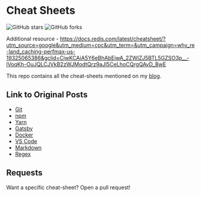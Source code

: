 # Cheat Sheets

![GitHub stars](https://img.shields.io/github/stars/godcrampy/cheat-sheets?style=social)
![GitHub forks](https://img.shields.io/github/forks/godcrampy/cheat-sheets?style=social)

Additional resource - https://docs.redis.com/latest/cheatsheet/?utm_source=google&utm_medium=cpc&utm_term=&utm_campaign=why_re-land_caching-perfmax-us-19325065386&gclid=CjwKCAiA5Y6eBhAbEiwA_2ZWIZJ5BTL5GZSO3p__-lVoqKh-OuJQLCJVkB2zWJModtQrz9aJl5CeLhoCQrgQAvD_BwE

This repo contains all the cheat-sheets mentioned on my [blog](dev.to/godcrampy).

## Link to Original Posts

- [Git](https://dev.to/godcrampy/git-cheat-sheet-infographic-pdf-1bj4)
- [npm](https://dev.to/godcrampy/npm-cheat-sheet-infographic-pdf-25fk)
- [Yarn](https://dev.to/godcrampy/yarn-cheat-sheet-infographic-pdf-33n0)
- [Gatsby](https://dev.to/godcrampy/the-ultimate-gatsby-cheat-sheet-pdf-infographic-1cie)
- [Docker](https://dev.to/godcrampy/docker-cheat-sheet-pdf-infographic-3lfk)
- [VS Code](https://dev.to/godcrampy/vs-code-cheat-sheet-pdf-infographic-53bk)
- [Markdown](https://dev.to/godcrampy/markdown-cheat-sheet-pdf-infographic-12ko)
- [Regex](https://dev.to/godcrampy/regex-cheat-sheet-pdf-infographic-4nj)

## Requests

Want a specific cheat-sheet? Open a pull request!
